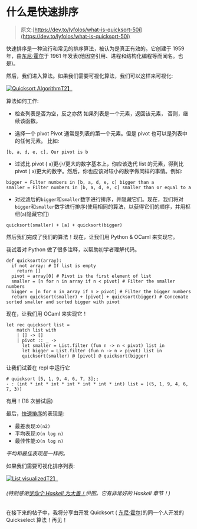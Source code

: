 # 什么是快速排序

> 原文:[https://dev.to/lyfolos/what-is-quicksort-50i](https://dev.to/lyfolos/what-is-quicksort-50i)

快速排序是一种流行和常见的排序算法，被认为是真正有效的。它创建于 1959 年，由[东尼·霍尔](https://en.wikipedia.org/wiki/Tony_Hoare)于 1961 年发表(他因空引用、进程和结构化编程等而闻名。也是)。

然后，我们进入算法。如果我们需要可视化算法，我们可以这样来可视化:

[![Quicksort Algorithm](../Images/82c96d97502c21e21d39db9d6a0785e3.png)T2】](https://res.cloudinary.com/practicaldev/image/fetch/s--XTaAZbqp--/c_limit%2Cf_auto%2Cfl_progressive%2Cq_66%2Cw_880/https://upload.wikimedia.org/wikipedia/commons/6/6a/Sorting_quicksort_anim.gif)

算法如何工作:

*   检查列表是否为空，反之亦然
    如果列表是一个元素，返回该元素，
    否则，继续该函数。

*   选择一个 pivot
    Pivot 通常是列表的第一个元素。但是 pivot 也可以是列表中的任何元素。
    比如:

```
[b, a, d, e, c], Our pivot is b 
```

*   过滤比 pivot ( `a`)更小/更大的数字基本上，你应该迭代 list 的元素，得到比 pivot ( `a`)更大的数字。然后，你也应该对较小的数字做同样的事情。例如:

```
bigger = Filter numbers in [b, a, d, e, c] bigger than a
smaller = Filter numbers in [b, a, d, e, c] smaller than or equal to a 
```

*   对过滤后的`bigger`和`smaller`数字进行排序，并隐藏它们。现在，我们将对`bigger`和`smaller`数字进行排序(使用相同的算法，以获得它们的顺序，并用枢纽(`a`)隐藏它们)

```
quicksort(smaller) + [a] + quicksort(bigger) 
```

然后我们完成了我们的算法！现在，让我们用 Python & OCaml 来实现它。

我试着对 Python 做了很多注释，以帮助初学者理解代码。

```
def quicksort(array):
  if not array: # If list is empty
    return []
  pivot = array[0] # Pivot is the first element of list
  smaller = [n for n in array if n < pivot] # Filter the smaller numbers
  bigger = [n for n in array if n > pivot] # Filter the bigger numbers
  return quicksort(smaller) + [pivot] + quicksort(bigger) # Concenate sorted smaller and sorted bigger with pivot 
```

现在，让我们用 OCaml 来实现它！

```
let rec quicksort list =
    match list with
    | [] -> []
    | pivot :: _ ->
      let smaller = List.filter (fun n -> n < pivot) list in
      let bigger = List.filter (fun n -> n > pivot) list in
      quicksort(smaller) @ [pivot] @ quicksort(bigger) 
```

让我们试着在 repl
中运行它

```
# quicksort [5, 1, 9, 4, 6, 7, 3];;
- : (int * int * int * int * int * int * int) list = [(5, 1, 9, 4, 6, 7, 3)] 
```

有用！(18 次尝试后)

最后，[快速排序](https://dev.to/midnio/what-is-quicksort-50i/)的表现是:

*   最差表现:`O(n2)`
*   平均表现:`O(n log n)`
*   最佳性能:`O(n log n)`

*平均和最佳表现是一样的。*

如果我们需要可视化排序列表:

[![List visualized](../Images/cee28f90d19c3eb714cbf43f62a802cb.png)T2】](https://res.cloudinary.com/practicaldev/image/fetch/s--Zebw7gOM--/c_limit%2Cf_auto%2Cfl_progressive%2Cq_auto%2Cw_880/http://s3.amazonaws.com/lyah/quicksort.png)

###### (特别感谢[学你个 Haskell 为大善！](http://learnyouahaskell.com/)供图。它有非常好的 Haskell 章节！)

在接下来的帖子中，我将分享由开发 Quicksort ( [东尼·霍尔](https://en.wikipedia.org/wiki/Tony_Hoare))的同一个人开发的 Quickselect 算法！再见！